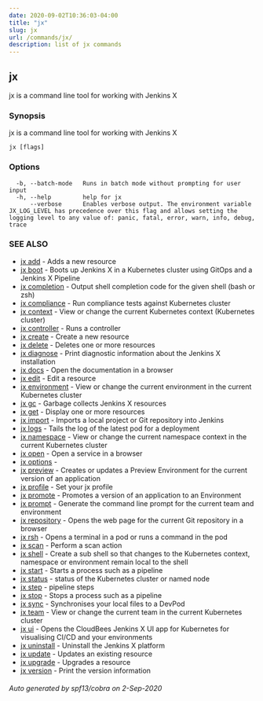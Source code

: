 ```yaml
---
date: 2020-09-02T10:36:03-04:00
title: "jx"
slug: jx
url: /commands/jx/
description: list of jx commands
---
```

## jx

jx is a command line tool for working with Jenkins X

### Synopsis

jx is a command line tool for working with Jenkins X

```
jx [flags]
```

### Options

```
  -b, --batch-mode   Runs in batch mode without prompting for user input
  -h, --help         help for jx
      --verbose      Enables verbose output. The environment variable JX_LOG_LEVEL has precedence over this flag and allows setting the logging level to any value of: panic, fatal, error, warn, info, debug, trace
```

### SEE ALSO

* [jx add](/commands/jx_add/)  - Adds a new resource
* [jx boot](/commands/jx_boot/)  - Boots up Jenkins X in a Kubernetes cluster using GitOps and a Jenkins X Pipeline
* [jx completion](/commands/jx_completion/)  - Output shell completion code for the given shell (bash or zsh)
* [jx compliance](/commands/jx_compliance/)  - Run compliance tests against Kubernetes cluster
* [jx context](/commands/jx_context/)  - View or change the current Kubernetes context (Kubernetes cluster)
* [jx controller](/commands/jx_controller/)  - Runs a controller
* [jx create](/commands/jx_create/)  - Create a new resource
* [jx delete](/commands/jx_delete/)  - Deletes one or more resources
* [jx diagnose](/commands/jx_diagnose/)  - Print diagnostic information about the Jenkins X installation
* [jx docs](/commands/jx_docs/)  - Open the documentation in a browser
* [jx edit](/commands/jx_edit/)  - Edit a resource
* [jx environment](/commands/jx_environment/)  - View or change the current environment in the current Kubernetes cluster
* [jx gc](/commands/jx_gc/)  - Garbage collects Jenkins X resources
* [jx get](/commands/jx_get/)  - Display one or more resources
* [jx import](/commands/jx_import/)  - Imports a local project or Git repository into Jenkins
* [jx logs](/commands/jx_logs/)  - Tails the log of the latest pod for a deployment
* [jx namespace](/commands/jx_namespace/)  - View or change the current namespace context in the current Kubernetes cluster
* [jx open](/commands/jx_open/)  - Open a service in a browser
* [jx options](/commands/jx_options/)  -
* [jx preview](/commands/jx_preview/)  - Creates or updates a Preview Environment for the current version of an application
* [jx profile](/commands/jx_profile/)  - Set your jx profile
* [jx promote](/commands/jx_promote/)  - Promotes a version of an application to an Environment
* [jx prompt](/commands/jx_prompt/)  - Generate the command line prompt for the current team and environment
* [jx repository](/commands/jx_repository/)  - Opens the web page for the current Git repository in a browser
* [jx rsh](/commands/jx_rsh/)  - Opens a terminal in a pod or runs a command in the pod
* [jx scan](/commands/jx_scan/)  - Perform a scan action
* [jx shell](/commands/jx_shell/)  - Create a sub shell so that changes to the Kubernetes context, namespace or environment remain local to the shell
* [jx start](/commands/jx_start/)  - Starts a process such as a pipeline
* [jx status](/commands/jx_status/)  - status of the Kubernetes cluster or named node
* [jx step](/commands/jx_step/)  - pipeline steps
* [jx stop](/commands/jx_stop/)  - Stops a process such as a pipeline
* [jx sync](/commands/jx_sync/)  - Synchronises your local files to a DevPod
* [jx team](/commands/jx_team/)  - View or change the current team in the current Kubernetes cluster
* [jx ui](/commands/jx_ui/)  - Opens the CloudBees Jenkins X UI app for Kubernetes for visualising CI/CD and your environments
* [jx uninstall](/commands/jx_uninstall/)  - Uninstall the Jenkins X platform
* [jx update](/commands/jx_update/)  - Updates an existing resource
* [jx upgrade](/commands/jx_upgrade/)  - Upgrades a resource
* [jx version](/commands/jx_version/)  - Print the version information

###### Auto generated by spf13/cobra on 2-Sep-2020
